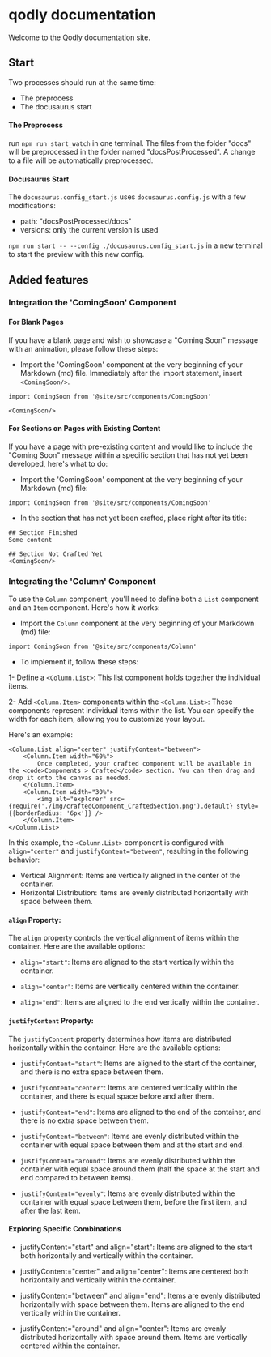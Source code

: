 # qodly documentation

Welcome to the Qodly documentation site.

## Start

Two processes should run at the same time:

* The preprocess
* The docusaurus start

#### The Preprocess

run `npm run start_watch` in one terminal.
The files from the folder "docs" will be preprocessed in the folder named "docsPostProcessed". A change to a file will be automatically preprocessed.

#### Docusaurus Start

The `docusaurus.config_start.js` uses `docusaurus.config.js` with a few modifications:

* path: "docsPostProcessed/docs"
* versions: only the current version is used

`npm run start -- --config ./docusaurus.config_start.js` in a new terminal to start the preview with this new config.

## Added features


### Integration the 'ComingSoon' Component

#### For Blank Pages
If you have a blank page and wish to showcase a "Coming Soon" message with an animation, please follow these steps:

* Import the 'ComingSoon' component at the very beginning of your Markdown (md) file. Immediately after the import statement, insert `<ComingSoon/>`.

```
import ComingSoon from '@site/src/components/ComingSoon'

<ComingSoon/>
```

#### For Sections on Pages with Existing Content
If you have a page with pre-existing content and would like to include the "Coming Soon" message within a specific section that has not yet been developed, here's what to do:

* Import the 'ComingSoon' component at the very beginning of your Markdown (md) file:

```
import ComingSoon from '@site/src/components/ComingSoon'
```

* In the section that has not yet been crafted, place <ComingSoon/> right after its title:

```
## Section Finished
Some content

## Section Not Crafted Yet
<ComingSoon/>
```


### Integrating the 'Column' Component

To use the `Column` component, you'll need to define both a `List` component and an `Item` component. Here's how it works:

* Import the `Column` component at the very beginning of your Markdown (md) file:

```
import ComingSoon from '@site/src/components/Column'
```

* To implement it, follow these steps: 

1- Define a `<Column.List>`: This list component holds together the individual items.

2- Add `<Column.Item>` components within the `<Column.List>`: These components represent individual items within the list. You can specify the width for each item, allowing you to customize your layout.

Here's an example:

```
<Column.List align="center" justifyContent="between">
    <Column.Item width="60%">
        Once completed, your crafted component will be available in the <code>Components > Crafted</code> section. You can then drag and drop it onto the canvas as needed.
    </Column.Item>
    <Column.Item width="30%">
        <img alt="explorer" src={require('./img/craftedComponent_CraftedSection.png').default} style={{borderRadius: '6px'}} />
    </Column.Item>
</Column.List>
```

In this example, the `<Column.List>` component is configured with `align="center"` and `justifyContent="between"`, resulting in the following behavior:

- Vertical Alignment: Items are vertically aligned in the center of the container.
- Horizontal Distribution: Items are evenly distributed horizontally with space between them.


#### `align` Property: 
The `align` property controls the vertical alignment of items within the container. Here are the available options:

* `align="start"`: Items are aligned to the start vertically within the container.

* `align="center"`: Items are vertically centered within the container.

* `align="end"`: Items are aligned to the end vertically within the container.


#### `justifyContent` Property: 
The `justifyContent` property determines how items are distributed horizontally within the container. Here are the available options:

* `justifyContent="start"`: Items are aligned to the start of the container, and there is no extra space between them.

* `justifyContent="center"`: Items are centered vertically within the container, and there is equal space before and after them.

* `justifyContent="end"`: Items are aligned to the end of the container, and there is no extra space between them.

* `justifyContent="between"`: Items are evenly distributed within the container with equal space between them and at the start and end.

* `justifyContent="around"`: Items are evenly distributed within the container with equal space around them (half the space at the start and end compared to between items).

* `justifyContent="evenly"`: Items are evenly distributed within the container with equal space between them, before the first item, and after the last item.


#### Exploring Specific Combinations

* justifyContent="start" and align="start": 
    Items are aligned to the start both horizontally and vertically within the container.

* justifyContent="center" and align="center": 
    Items are centered both horizontally and vertically within the container.

* justifyContent="between" and align="end":
    Items are evenly distributed horizontally with space between them.
    Items are aligned to the end vertically within the container.

* justifyContent="around" and align="center":
    Items are evenly distributed horizontally with space around them.
    Items are vertically centered within the container.


